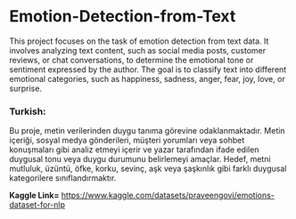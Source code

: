 # Emotion-Detection-from-Text
This project focuses on the task of emotion detection from text data. It involves analyzing text content, such as social media posts, customer reviews, or chat conversations, to determine the emotional tone or sentiment expressed by the author. The goal is to classify text into different emotional categories, such as happiness, sadness, anger, fear, joy, love, or surprise.

### Turkish:
Bu proje, metin verilerinden duygu tanıma görevine odaklanmaktadır. Metin içeriği, sosyal medya gönderileri, müşteri yorumları veya sohbet konuşmaları gibi analiz etmeyi içerir ve yazar tarafından ifade edilen duygusal tonu veya duygu durumunu belirlemeyi amaçlar. Hedef, metni mutluluk, üzüntü, öfke, korku, sevinç, aşk veya şaşkınlık gibi farklı duygusal kategorilere sınıflandırmaktır.

**Kaggle Link=** https://www.kaggle.com/datasets/praveengovi/emotions-dataset-for-nlp
